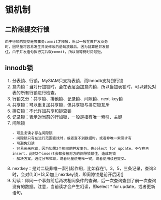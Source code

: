 # 锁机制

## 二阶段提交行锁
```
由于行锁的提交是等事务commit才释放，所以一般在做并发业务
时，因尽量将容易发生并发修改的语句放最后，因为就算是并发锁
住，由于并发语句执行完后就commit，所以锁等待时间最短。
```

## innodb锁
1. 分表锁、行锁，MySIAM只支持表锁，而Innodb支持到行锁
2. 意向锁：当对行加锁时，会在表层面加意向锁，所以当加表锁时，可以避免对表的所有行锁进行检查。
2. 行锁又分：共享锁、排他锁、记录锁、间隙锁、next-key锁
3. 共享锁：可以重复加共享锁，但共享锁与排它锁互斥
4. 排它锁：不允许加共享和排查锁
5. 记录锁：表示对当前的行加锁，一般是指有唯一索引、主键
6. 间隙锁
    ```
    - 可重复读才存在间隙锁
    - 间隙锁只有在进行范围查找时，或者查不到数据时，或者非唯一索引才有
    - 可避免幻读
    - 容易带来死锁，因为如果2个相同的并发事务，先select for update，不存在再insert，此时2个insert会都会被对方的间隙锁锁住，造成死锁
    - 解决方案，通过分布式锁，或者尽量使用唯一键，或者使用读已提交。
    ```
7. nextkey：是对二级非唯一索引起作用，比如存在1，3，5，三条记录，查询3时，会对(1,3]+(3,5)加上nextkey锁，即间隙锁是前开后闭(]
8. 幻读：即同一个事务前后两次相同条件的查询，后一次查询查到了前一次查询没有的数据。注意，当前读才会产生幻读，即select * for update，或者更新语句。

